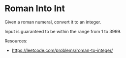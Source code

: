 # Roman Into Int

Given a roman numeral, convert it to an integer.

Input is guaranteed to be within the range from 1 to 3999.

Resources:
- https://leetcode.com/problems/roman-to-integer/
